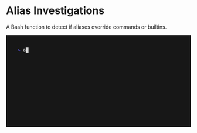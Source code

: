# Alias Investigations

A Bash function to detect if aliases override commands or builtins.

<img alt="up.gif" src="ai.gif" width="600" />
